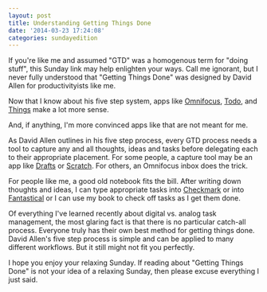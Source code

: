 ```yaml
---
layout: post
title: Understanding Getting Things Done
date: '2014-03-23 17:24:08'
categories: sundayedition
---
```


<p>If you're like me and assumed "GTD" was a homogenous term for "doing stuff", this Sunday link may help enlighten your ways. Call me ignorant, but I never fully understood that "Getting Things Done" was designed by David Allen for productivityists like me.</p>

<p>Now that I know about his five step system, apps like <a href="http://www.omnigroup.com/omnifocus/">Omnifocus</a>, <a href="http://www.appigo.com/todo-task-and-to-do-list.html">Todo</a>, and <a href="https://culturedcode.com/things/iphone/">Things</a> make a lot more sense. </p>

<p>And, if anything, I'm more convinced apps like that are not meant for me.</p>

<p>As David Allen outlines in his five step process, every GTD process needs a tool to capture any and all thoughts, ideas and tasks before delegating each to their appropriate placement. For some people, a capture tool may be an app like <a href="http://agiletortoise.com/drafts/">Drafts</a> or <a href="http://gokarbon.com/scratch/">Scratch</a>. For others, an Omnifocus inbox does the trick. </p>

<p>For people like me, a good old notebook fits the bill. After writing down thoughts and ideas, I can type appropriate tasks into <a href="http://builtbysnowman.com/checkmark/">Checkmark</a> or into <a href="http://flexibits.com/fantastical-iphone">Fantastical</a> or I can use my book to check off tasks as I get them done. </p>

<p>Of everything I've learned recently about digital vs. analog task management, the most glaring fact is that there is no particular catch-all process. Everyone truly has their own best method for getting things done. David Allen's five step process is simple and can be applied to many different workflows. But it still might not fit you perfectly.</p>

<p>I hope you enjoy your relaxing Sunday. If reading about "Getting Things Done" is not your idea of a relaxing Sunday, then please excuse everything I just said.</p>
